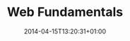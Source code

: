 ---
slug: webfundamentals
date: 2014-04-15T13:20:31+01:00
title: "Web Fundamentals"
tags: ['javascript', 'css', 'html']
description: "Best pratices for web development defined and delivered"
---